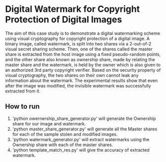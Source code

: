 # Digital Watermark for Copyright Protection of Digital Images
The aim of this case study is to demonstrate a digital watermarking scheme using visual cryptography for copyright protection of a digital image. A binary image, called watermark, is split into two shares via a 2-out-of-2 visual secret sharing scheme. Then, one of the shares called the master share is extracted from the host image using a fixed pseudo-random points, and the other share also known as ownership share, made by relating the master share and the watermark, is held by the owner which is also given to an authorized 3rd party copyright verifier. Based on the security property of visual cryptography, the two shares on their own cannot leak any information about the watermark. The experimental results show that even after the image was modified, the invisible watermark was successfully extracted from it.

## How to run
1. 'python owernership_share_generator.py'  will generate the Ownership share for our image and watermark.
2. 'python master_share_generator.py' will generate all the Master shares for each of the sample stolen and modified images.
3. 'python watermark_generator.py' will extract watermarks using the Ownership share with each of the master shares.
4. 'python template_match_res.py' will give the accuracy of extracted watermark.
